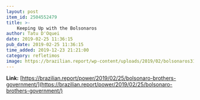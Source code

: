 ```yaml
---
layout: post
item_id: 2504552479
title: >-
    Keeping Up with the Bolsonaros
author: Tatu D'Oquei
date: 2019-02-25 11:36:15
pub_date: 2019-02-25 11:36:15
time_added: 2019-12-23 21:21:00
category: refletimos
image: https://brazilian.report/wp-content/uploads/2019/02/bolsonaros31_.jpg
---
```


**Link:** [https://brazilian.report/power/2019/02/25/bolsonaro-brothers-government/](https://brazilian.report/power/2019/02/25/bolsonaro-brothers-government/)

